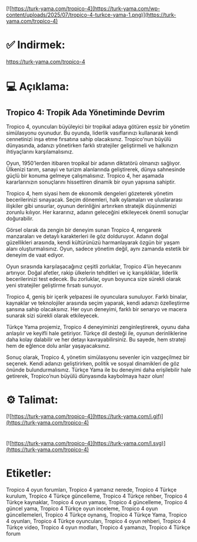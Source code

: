 [![https://turk-yama.com/tropico-4](https://turk-yama.com/wp-content/uploads/2025/07/tropico-4-turkce-yama-1.png)](https://turk-yama.com/tropico-4)
# ✅ Indirmek:
https://turk-yama.com/tropico-4
# 💻 Açıklama:
## Tropico 4: Tropik Ada Yönetiminde Devrim

Tropico 4, oyuncuları büyüleyici bir tropikal adaya götüren eşsiz bir yönetim simülasyonu oyunudur. Bu oyunda, liderlik vasıflarınızı kullanarak kendi cennetinizi inşa etme fırsatına sahip olacaksınız. Tropico'nun büyülü dünyasında, adanızı yönetirken farklı stratejiler geliştirmeli ve halkınızın ihtiyaçlarını karşılamalısınız.

Oyun, 1950’lerden itibaren tropikal bir adanın diktatörü olmanızı sağlıyor. Ülkenizi tarım, sanayi ve turizm alanlarında geliştirerek, dünya sahnesinde güçlü bir konuma gelmeye çalışmalısınız. Tropico 4, her aşamada kararlarınızın sonuçlarını hissettiren dinamik bir oyun yapısına sahiptir.

Tropico 4, hem siyasi hem de ekonomik dengeleri gözeterek yönetim becerilerinizi sınayacak. Seçim dönemleri, halk oylamaları ve uluslararası ilişkiler gibi unsurlar, oyunun derinliğini artırırken stratejik düşünmenizi zorunlu kılıyor. Her kararınız, adanın geleceğini etkileyecek önemli sonuçlar doğurabilir.

Görsel olarak da zengin bir deneyim sunan Tropico 4, rengarenk manzaraları ve detaylı karakterleri ile göz dolduruyor. Adanın doğal güzellikleri arasında, kendi kültürünüzü harmanlayarak özgün bir yaşam alanı oluşturmalısınız. Oyun, sadece yönetim değil, aynı zamanda estetik bir deneyim de vaat ediyor.

Oyun sırasında karşılaşacağınız çeşitli zorluklar, Tropico 4’ün heyecanını artırıyor. Doğal afetler, rakip ülkelerin tehditleri ve iç karışıklıklar, liderlik becerilerinizi test edecek. Bu zorluklar, oyun boyunca size sürekli olarak yeni stratejiler geliştirme fırsatı sunuyor.

Tropico 4, geniş bir içerik yelpazesi ile oyunculara sunuluyor. Farklı binalar, kaynaklar ve teknolojiler arasında seçim yaparak, kendi adanızı özelleştirme şansına sahip olacaksınız. Her oyun deneyimi, farklı bir senaryo ve macera sunarak sizi sürekli olarak etkileyecek.

Türkçe Yama projemiz, Tropico 4 deneyiminizi zenginleştirerek, oyunu daha anlaşılır ve keyifli hale getiriyor. Türkçe dil desteği ile, oyunun derinliklerine daha kolay dalabilir ve her detayı kavrayabilirsiniz. Bu sayede, hem strateji hem de eğlence dolu anlar yaşayacaksınız.

Sonuç olarak, Tropico 4, yönetim simülasyonu sevenler için vazgeçilmez bir seçenek. Kendi adanızı geliştirirken, politik ve sosyal dinamikleri de göz önünde bulundurmalısınız. Türkçe Yama ile bu deneyimi daha erişilebilir hale getirerek, Tropico’nun büyülü dünyasında kaybolmaya hazır olun!
# ⚙️ Talimat:
[![https://turk-yama.com/tropico-4](https://turk-yama.com/i.gif)](https://turk-yama.com/tropico-4)
#
[![https://turk-yama.com/tropico-4](https://turk-yama.com/l.svg)](https://turk-yama.com/tropico-4)
# Etiketler:
Tropico 4 oyun forumları, Tropico 4 yamanız nerede, Tropico 4 Türkçe kurulum, Tropico 4 Türkçe güncelleme, Tropico 4 Türkçe rehber, Tropico 4 Türkçe kaynaklar, Tropico 4 oyun yaması, Tropico 4 güncelleme, Tropico 4 güncel yama, Tropico 4 Türkçe oyun inceleme, Tropico 4 oyun güncellemeleri, Tropico 4 Türkçe oynanış, Tropico 4 Türkçe Yama, Tropico 4 oyunları, Tropico 4 Türkçe oyuncuları, Tropico 4 oyun rehberi, Tropico 4 Türkçe video, Tropico 4 oyun modları, Tropico 4 yamanızı, Tropico 4 Türkçe forum


